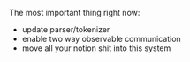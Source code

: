 The most important thing right now:

- update parser/tokenizer
- enable two way observable communication
- move all your notion shit into this system
